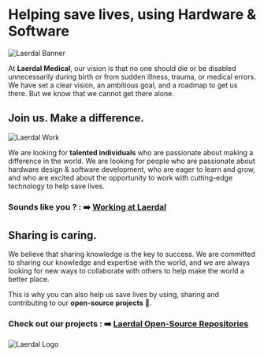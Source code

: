 # Helping save lives, using **Hardware** & **Software**

![Laerdal Banner](https://laerdal.com/cdn-cgi/image/width=1440,height=507,format=avif,fit=crop,quality=65/cdn-49c237/globalassets/images--blocks/about-us/laerdal-group/hero-lg-2.png)

At **Laerdal Medical**, our vision is that no one should die or be disabled unnecessarily during birth or from sudden illness, trauma, or medical errors. We have set a clear vision, an ambitious goal, and a roadmap to get us there. But we know that we cannot get there alone.


## Join us. Make a difference.

![Laerdal Work](https://laerdal.com/cdn-cgi/image/width=1440,height=810,format=avif,fit=crop,quality=65/cdn-497800/globalassets/images--blocks/work-at-laerdal/_8ln7309.jpg)

We are looking for **talented individuals** who are passionate about making a difference in the world. We are looking for people who are passionate about hardware design & software development, who are eager to learn and grow, and who are excited about the opportunity to work with cutting-edge technology to help save lives.


### Sounds like you ? : ➡️ [Working at Laerdal](https://laerdal.com/gb/about-us/working-at-laerdal/)

## Sharing is caring.

We believe that sharing knowledge is the key to success. We are committed to sharing our knowledge and expertise with the world, and we are always looking for new ways to collaborate with others to help make the world a better place.

This is why you can also help us save lives by using, sharing and contributing to our **open-source projects** 📖.

### Check out our projects : ➡️ [Laerdal Open-Source Repositories](https://github.com/orgs/Laerdal/repositories)


![Laerdal Logo](https://laerdal.csod.com/clientimg/laerdal/logo/laerdal_54ad350b-5fef-4f6f-9106-cc9b0894fea4.jpg)
